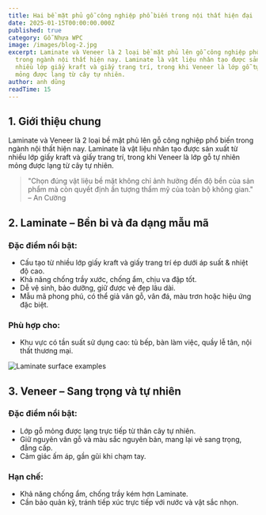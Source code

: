 ```yaml
---
title: Hai bề mặt phủ gỗ công nghiệp phổ biến trong nội thất hiện đại
date: 2025-01-15T00:00:00.000Z
published: true
category: Gỗ Nhựa WPC
image: /images/blog-2.jpg
excerpt: Laminate và Veneer là 2 loại bề mặt phủ lên gỗ công nghiệp phổ biến
  trong ngành nội thất hiện nay. Laminate là vật liệu nhân tạo được sản xuất từ
  nhiều lớp giấy kraft và giấy trang trí, trong khi Veneer là lớp gỗ tự nhiên
  mỏng được lạng từ cây tự nhiên.
author: anh dũng
readTime: 15
---
```

## 1. Giới thiệu chung

Laminate và Veneer là 2 loại bề mặt phủ lên gỗ công nghiệp phổ biến trong ngành nội thất hiện nay. Laminate là vật liệu nhân tạo được sản xuất từ nhiều lớp giấy kraft và giấy trang trí, trong khi Veneer là lớp gỗ tự nhiên mỏng được lạng từ cây tự nhiên.

> "Chọn đúng vật liệu bề mặt không chỉ ảnh hưởng đến độ bền của sản phẩm mà còn quyết định ấn tượng thẩm mỹ của toàn bộ không gian." – An Cường

## 2. Laminate – Bền bỉ và đa dạng mẫu mã

### Đặc điểm nổi bật:

* Cấu tạo từ nhiều lớp giấy kraft và giấy trang trí ép dưới áp suất & nhiệt độ cao.
* Khả năng chống trầy xước, chống ẩm, chịu va đập tốt.
* Dễ vệ sinh, bảo dưỡng, giữ được vẻ đẹp lâu dài.
* Mẫu mã phong phú, có thể giả vân gỗ, vân đá, màu trơn hoặc hiệu ứng đặc biệt.

### Phù hợp cho: 

* Khu vực có tần suất sử dụng cao: tủ bếp, bàn làm việc, quầy lễ tân, nội thất thương mại.

![Laminate surface examples](/images/content/laminate-examples.jpg)

## 3. Veneer – Sang trọng và tự nhiên

### Đặc điểm nổi bật:

* Lớp gỗ mỏng được lạng trực tiếp từ thân cây tự nhiên.
* Giữ nguyên vân gỗ và màu sắc nguyên bản, mang lại vẻ sang trọng, đẳng cấp.
* Cảm giác ấm áp, gần gũi khi chạm tay.

### Hạn chế:

* Khả năng chống ẩm, chống trầy kém hơn Laminate.
* Cần bảo quản kỹ, tránh tiếp xúc trực tiếp với nước và vật sắc nhọn.
